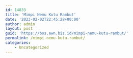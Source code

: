 ```yaml
---
id: 14833
title: 'Mimpi Nemu Kutu Rambut'
date: '2023-02-02T22:45:28+00:00'
author: admin
layout: post
guid: 'https://bos.awn.biz.id/mimpi-nemu-kutu-rambut/'
permalink: /mimpi-nemu-kutu-rambut/
categories:
    - Uncategorized
---
```


